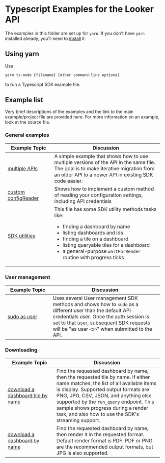 # Typescript Examples for the Looker API

The examples in this folder are set up for `yarn`. If you don't have `yarn` installed already, you'll need to [install](https://yarnpkg.com/en/docs/install) it.

## Using yarn

Use

```bash
yarn ts-node {filename} [other command-line options]
```

to run a Typescript SDK example file.

## Example list

Very brief descriptions of the examples and the link to the main example/project file are provided here. For more information on an example, look at the source file.

### General examples

|  &nbsp;&nbsp;Example&nbsp;Topic&nbsp;&nbsp; | Discussion |
| ------------- | ---------- |
| [multiple APIs](dual.ts) | A simple example that shows how to use multiple versions of the API in the same file. The goal is to make iterative migration from an older API to a newer API in existing SDK code easier. |
| [custom configReader](customConfigReader.ts) | Shows how to implement a custom method of reading your configuration settings, including API credentials |
| [SDK utilities](utils.ts) | This file has some SDK utility methods tasks like:<ul><li>finding a dashboard by name</li> <li>listing dashboards and ids</li> <li>finding a tile on a dashboard</li> <li>listing queryable tiles for a dashboard</li><li>a general-purpose `waitForRender` routine with progress ticks</li></ul> |

### User management

|  &nbsp;&nbsp;Example&nbsp;Topic&nbsp;&nbsp; | Discussion |
| ------------- | ---------- |
| [sudo as user](sudoAsUser.ts) | Uses several User management SDK methods and shows how to `sudo` as a different user than the default API credentials user. Once the auth session is set to that user, subsequent SDK requests will be "as user `<x>`" when submitted to the API. |


### Downloading

|  &nbsp;&nbsp;Example&nbsp;Topic&nbsp;&nbsp; | Discussion |
| ------------- | ---------- |
| [download a dashboard tile by name](downloadTile.ts) | Find the requested dashboard by name, then the requested tile by name. If either name matches, the list of all available items is display. Supported output formats are PNG, JPG, CSV, JSON, and anything else supported by the `run_query` endpoint. This sample shows progress during a render task, and also how to use the SDK's streaming support. |
| [download a dashboard by name](downloadDashboard.ts) | Find the requested dashboard by name, then render it in the requested format. Default render format is PDF. PDF or PNG are the recommended output formats, but JPG is also supported. |
